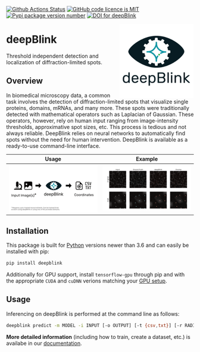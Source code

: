 [![Github Actions Status](https://github.com/bbquercus/deepblink/workflows/main/badge.svg)](https://github.com/bbquercus/deepblink/actions)
[![GitHub code licence is MIT](https://img.shields.io/badge/license-MIT-brightgreen.svg)](https://raw.githubusercontent.com/BBQuercus/deepBlink/master/LICENSE)
[![Pypi package version number](https://badge.fury.io/py/deepblink.svg)](https://badge.fury.io/py/deepblink)
[![DOI for deepBlink](https://zenodo.org/badge/DOI/10.5281/zenodo.3992543.svg)](https://doi.org/10.5281/zenodo.3992543)
<!-- [![Codecov test coverage](https://codecov.io/gh/BBQuercus/deepBlink/branch/master/graph/badge.svg)](https://codecov.io/gh/BBQuercus/deepBlink) -->

<img src="https://github.com/bbquercus/deepblink/raw/master/images/logo.jpg" width="200px" align="right" alt="Logo of deepBlink.">

# deepBlink

Threshold independent detection and localization of diffraction-limited spots.


## Overview
In biomedical microscopy data, a common task involves the detection of
diffraction-limited spots that visualize single proteins, domains, mRNAs,
and many more. These spots were traditionally detected with mathematical
operators such as Laplacian of Gaussian. These operators, however, rely
on human input ranging from image-intensity thresholds, approximative
spot sizes, etc. This process is tedious and not always reliable. DeepBlink
relies on neural networks to automatically find spots without the need for
human intervention. DeepBlink is available as a ready-to-use command-line
interface.

<table width="100%">
    <tr>
    <th>Usage</th>
    <th>Example</th>
    </tr>
    <tr>
    <th min-width="200px" width="50%"><img src="https://github.com/bbquercus/deepblink/raw/master/images/usage.jpg" alt="Basic usage example of deepBlink."></th>
    <th min-width="200px" width="50%"><img src="https://github.com/bbquercus/deepblink/raw/master/images/example.jpg" alt="Example images processed with deepBlink."></th>
    </tr>
</table>


## Installation
This package is built for [Python](https://www.python.org/downloads/) versions newer than 3.6 and can easily be installed with pip:
```bash
pip install deepblink
```

Additionally for GPU support, install `tensorflow-gpu` through pip and with the
appropriate `CUDA` and `cuDNN` verions matching your [GPU setup](https://docs.nvidia.com/deeplearning/cudnn/support-matrix/index.html).


## Usage
Inferencing on deepBlink is performed at the command line as follows:

```bash
deepblink predict -m MODEL -i INPUT [-o OUTPUT] [-t {csv,txt}] [-r RADIUS] [-s SHAPE]
```

**More detailed information** (including how to train, create a dataset, etc.) is availabe in our [documentation](https://github.com/BBQuercus/deepBlink/wiki).
